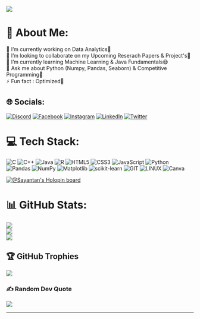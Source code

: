 [![](https://visitcount.itsvg.in/api?id=SayantanZx&icon=0&color=0)](https://visitcount.itsvg.in)
# 💫 About Me:
🔭 I’m currently working on Data Analytics🧠<br>👯 I’m looking to collaborate on my Upcoming Reserach Papers & Project's🥺<br>🌱 I’m currently learning Machine Learning & Java Fundamentals😪<br>💬 Ask me about Python (Numpy, Pandas, Seaborn) & Competitive Programming🥱<br>⚡ Fun fact : Optimized🥴


## 🌐 Socials:
[![Discord](https://img.shields.io/badge/Discord-%237289DA.svg?logo=discord&logoColor=white)](https://discord.gg/https://discord.com/invite/sayantan3106) [![Facebook](https://img.shields.io/badge/Facebook-%231877F2.svg?logo=Facebook&logoColor=white)](https://facebook.com/https://www.facebook.com/profile.php?id=100089588194011) [![Instagram](https://img.shields.io/badge/Instagram-%23E4405F.svg?logo=Instagram&logoColor=white)](https://instagram.com/https://instagram.com/sayantan_shr) [![LinkedIn](https://img.shields.io/badge/LinkedIn-%230077B5.svg?logo=linkedin&logoColor=white)](https://linkedin.com/in/https://www.linkedin.com/in/sayantan-banerjee-571ab123a/) [![Twitter](https://img.shields.io/badge/Twitter-%231DA1F2.svg?logo=Twitter&logoColor=white)](https://twitter.com/https://twitter.com/sayanta62547643) 

# 💻 Tech Stack:
![C](https://img.shields.io/badge/c-%2300599C.svg?style=flat&logo=c&logoColor=white) ![C++](https://img.shields.io/badge/c++-%2300599C.svg?style=flat&logo=c%2B%2B&logoColor=white) ![Java](https://img.shields.io/badge/java-%23ED8B00.svg?style=flat&logo=openjdk&logoColor=white) ![R](https://img.shields.io/badge/r-%23276DC3.svg?style=flat&logo=r&logoColor=white) ![HTML5](https://img.shields.io/badge/html5-%23E34F26.svg?style=flat&logo=html5&logoColor=white) ![CSS3](https://img.shields.io/badge/css3-%231572B6.svg?style=flat&logo=css3&logoColor=white)     ![JavaScript](https://img.shields.io/badge/javascript-%23323330.svg?style=flat&logo=javascript&logoColor=%23F7DF1E) ![Python](https://img.shields.io/badge/python-3670A0?style=flat&logo=python&logoColor=ffdd54) ![Pandas](https://img.shields.io/badge/pandas-%23150458.svg?style=flat&logo=pandas&logoColor=white) ![NumPy](https://img.shields.io/badge/numpy-%23013243.svg?style=flat&logo=numpy&logoColor=white) ![Matplotlib](https://img.shields.io/badge/Matplotlib-%23ffffff.svg?style=flat&logo=Matplotlib&logoColor=black) ![scikit-learn](https://img.shields.io/badge/scikit--learn-%23F7931E.svg?style=flat&logo=scikit-learn&logoColor=white) ![GIT](https://img.shields.io/badge/Git-fc6d26?style=flat&logo=git&logoColor=white) ![LINUX](https://img.shields.io/badge/Linux-FCC624?style=flat&logo=linux&logoColor=black) ![Canva](https://img.shields.io/badge/Canva-%2300C4CC.svg?style=flat&logo=Canva&logoColor=white)


[![@Sayantan's Holopin board](https://holopin.me/sayantanzx)](https://holopin.io/@sayantanzx)




# 📊 GitHub Stats:
![](https://github-readme-stats.vercel.app/api?username=SayantanZx&theme=dark&hide_border=false&include_all_commits=false&count_private=false)<br/>
![](https://github-readme-streak-stats.herokuapp.com/?user=SayantanZx&theme=dark&hide_border=false)<br/>
![](https://github-readme-stats.vercel.app/api/top-langs/?username=SayantanZx&theme=dark&hide_border=false&include_all_commits=false&count_private=false&layout=compact)

## 🏆 GitHub Trophies
![](https://github-profile-trophy.vercel.app/?username=SayantanZx&theme=flat&no-frame=false&no-bg=true&margin-w=4)

### ✍️ Random Dev Quote
![](https://quotes-github-readme.vercel.app/api?type=horizontal&theme=radical)

---
